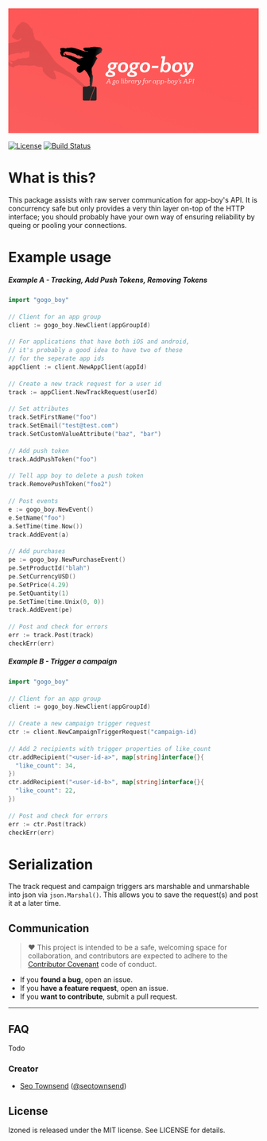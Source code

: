 ![Gogo-Boy: IAP Helpers](./hero.png) 

[![License](http://img.shields.io/badge/license-MI.T-green.svg?style=flat)](https://github.com/sotownsend/yipyap/blob/master/LICENSE)
[![Build Status](https://circleci.com/gh/sotownsend/gogo-boy.png?circle-token=:circle-token)](https://circleci.com/gh/sotownsend/gogo-boy)

# What is this?

This package assists with raw server communication for app-boy's API.  It is concurrency safe but only provides
a very thin layer on-top of the HTTP interface; you should probably have your own way of ensuring reliability by queing or pooling your connections.

# Example usage

##### Example A - Tracking, Add Push Tokens, Removing Tokens

```go
import "gogo_boy"

// Client for an app group
client := gogo_boy.NewClient(appGroupId)

// For applications that have both iOS and android,
// it's probably a good idea to have two of these
// for the seperate app ids
appClient := client.NewAppClient(appId)

// Create a new track request for a user id
track := appClient.NewTrackRequest(userId)

// Set attributes
track.SetFirstName("foo")
track.SetEmail("test@test.com")
track.SetCustomValueAttribute("baz", "bar")

// Add push token
track.AddPushToken("foo")

// Tell app boy to delete a push token
track.RemovePushToken("foo2")

// Post events
e := gogo_boy.NewEvent()
e.SetName("foo")
a.SetTime(time.Now())
track.AddEvent(a)

// Add purchases
pe := gogo_boy.NewPurchaseEvent()
pe.SetProductId("blah")
pe.SetCurrencyUSD()
pe.SetPrice(4.29)
pe.SetQuantity(1)
pe.SetTime(time.Unix(0, 0))
track.AddEvent(pe)

// Post and check for errors
err := track.Post(track)
checkErr(err)
```

##### Example B - Trigger a campaign
```go
import "gogo_boy"

// Client for an app group
client := gogo_boy.NewClient(appGroupId)

// Create a new campaign trigger request
ctr := client.NewCampaignTriggerRequest("campaign-id)

// Add 2 recipients with trigger properties of like_count
ctr.addRecipient("<user-id-a>", map[string]interface{}{
  "like_count": 34,
})
ctr.addRecipient("<user-id-b>", map[string]interface{}{
  "like_count": 22,
})

// Post and check for errors
err := ctr.Post(track)
checkErr(err)
```

# Serialization
The track request and campaign triggers ars marshable and unmarshable into json via `json.Marshal()`. This allows you to save the request(s) and post it at a later time.

## Communication
> ♥ This project is intended to be a safe, welcoming space for collaboration, and contributors are expected to adhere to the [Contributor Covenant](http://contributor-covenant.org) code of conduct.

- If you **found a bug**, open an issue.
- If you **have a feature request**, open an issue.
- If you **want to contribute**, submit a pull request.

---

## FAQ

Todo

### Creator

- [Seo Townsend](http://github.com/sotownsend) ([@seotownsend](https://twitter.com/seotownsend))


## License

lzoned is released under the MIT license. See LICENSE for details.
